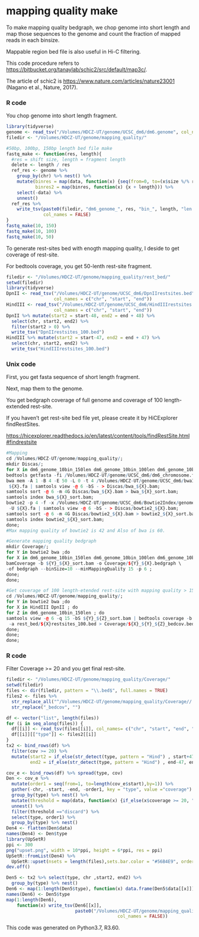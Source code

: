 
# mapping quality make

To make mapping quality bedgraph, we chop genome into short length and
map those sequences to the genome and count the fraction of mapped reads
in each binsize.

Mappable region bed file is also useful in Hi-C filtering.

This code procedure refers to
<https://bitbucket.org/tanaylab/schic2/src/default/map3c/>.

The article of schic2 is <https://www.nature.com/articles/nature23001>
(Nagano et al., Nature, 2017).

### R code

You chop genome into short length fragment.

``` r
library(tidyverse)
genome <- read_tsv("/Volumes/HDCZ-UT/genome/UCSC_dm6/dm6.genome", col_names = c("chr", "size"))
filedir <- "/Volumes/HDCZ-UT/genome/mapping_quality/"

#50bp, 100bp, 150bp length bed file make
fastq_make <- function(res, length){
  #res = shift size, length = fragment length
  delete <- length / res
  ref_res <- genome %>%
    group_by(chr) %>% nest() %>%
    mutate(binres = map(data, function(x) {seq(from=0, to=(x$size %/% res - delete)*res, by = res)}),
           binres2 = map(binres, function(x) {x + length})) %>%
    select(-data) %>%
    unnest()
  ref_res %>%
    write_tsv(paste0(filedir, "dm6_genome_", res, "bin_", length, "len.bed"), 
              col_names = FALSE)
}
fastq_make(10, 150)
fastq_make(10, 100)
fastq_make(10, 50)
```

To generate rest-sites bed with enogth mapping quality, I deside to get
coverage of rest-site.

For bedtools coverage, you get 50-lenth rest-site fragment.

``` r
filedir <- "/Volumes/HDCZ-UT/genome/mapping_quality/rest_bed/"
setwd(filedir)
library(tidyverse)
DpnII <- read_tsv("/Volumes/HDCZ-UT/genome/UCSC_dm6/DpnIIrestsites.bed",
                  col_names = c("chr", "start", "end"))
HindIII <- read_tsv("/Volumes/HDCZ-UT/genome/UCSC_dm6/HindIIIrestsites.bed",
                  col_names = c("chr", "start", "end"))
DpnII %>% mutate(start2 = start-48, end2 = end + 48) %>%
  select(chr, start2, end2) %>%
  filter(start2 > 0) %>%
  write_tsv("DpnIIrestsites_100.bed")
HindIII %>% mutate(start2 = start-47, end2 = end + 47) %>%
  select(chr, start2, end2) %>%
  write_tsv("HindIIIrestsites_100.bed")
```

### Unix code

First, you get fasta sequence of short length fragment.

Next, map them to the genome.

You get bedgraph coverage of full genome and coverage of 100
length-extended rest-site.

If you haven’t get rest-site bed file yet, please create it by
HiCExplorer
findRestSites.

<https://hicexplorer.readthedocs.io/en/latest/content/tools/findRestSite.html#findrestsite>

``` r
#Mapping
cd /Volumes/HDCZ-UT/genome/mapping_quality/;
mkdir Discas/;
for X in dm6_genome_10bin_150len dm6_genome_10bin_100len dm6_genome_10bin_50len; do
bedtools getfasta -fi /Volumes/HDCZ-UT/genome/UCSC_dm6/dm6_chromosome.fa -bed ${X}.bed > ${X}.fa;
bwa mem -A 1 -B 4 -E 50 -L 0 -t 4 /Volumes/HDCZ-UT/genome/UCSC_dm6/bwaIndex/bwa_dm6_genome \
 ${X}.fa | samtools view -@ 6 -bS - > Discas/bwa_${X}.bam;
samtools sort -@ 6 -m 4G Discas/bwa_${X}.bam > bwa_${X}_sort.bam;
samtools index bwa_${X}_sort.bam;
bowtie2 -p 4 -f -x /Volumes/HDCZ-UT/genome/UCSC_dm6/Bowtie2Index/genome \
 -U ${X}.fa | samtools view -@ 6 -bS - > Discas/bowtie2_${X}.bam;
samtools sort -@ 6 -m 4G Discas/bowtie2_${X}.bam > bowtie2_${X}_sort.bam;
samtools index bowtie2_${X}_sort.bam;
done;
#Max mapping quality of bowtie2 is 42 and Also of bwa is 60.

#Generate mapping quality bedgraph
mkdir Coverage/;
for Y in bowtie2 bwa ;do
for X in dm6_genome_10bin_150len dm6_genome_10bin_100len dm6_genome_10bin_50len; do
bamCoverage -b ${Y}_${X}_sort.bam -o Coverage/${Y}_${X}.bedgraph \
-of bedgraph --binSize=10 --minMappingQuality 15 -p 6 ;
done;
done;

#Get coverage of 100 length-etended rest-site with mapping quality > 15.
cd /Volumes/HDCZ-UT/genome/mapping_quality/;
for Y in bowtie2 bwa ;do
for X in HindIII DpnII ; do
for Z in dm6_genome_10bin_150len ; do
samtools view -@ 6 -q 15 -bS ${Y}_${Z}_sort.bam | bedtools coverage -b stdin \
 -a rest_bed/${X}restsites_100.bed > Coverage/${X}_${Y}_${Z}_bedcov.bed;
done;
done;
done;
```

### R code

Filter Coverage \>= 20 and you get final rest-site.

``` r
filedir <- "/Volumes/HDCZ-UT/genome/mapping_quality/Coverage/"
setwd(filedir)
files <- dir(filedir, pattern = "\\.bed$", full.names = TRUE)
files2 <- files %>%
  str_replace_all("^/Volumes/HDCZ-UT/genome/mapping_quality/Coverage//|.bed$", "") %>%
  str_replace("_bedcov", "")

df <- vector("list", length(files))
for (i in seq_along(files)) {
  df[[i]] <- read_tsv(files[[i]], col_names= c("chr", "start", "end", "cov"))
  df[[i]][["type"]] <- files2[[i]]
}
tx2 <- bind_rows(df) %>%
  filter(cov >= 20) %>%
  mutate(start2 = if_else(str_detect(type, pattern = "Hind") , start+47, start+48),
         end2 = if_else(str_detect(type, pattern = "Hind") , end-47, end-48))

cov_e <- bind_rows(df) %>% spread(type, cov)
Den <- cov_e %>%
  mutate(order1 = seq(from=1, to=length(cov_e$start),by=1)) %>%
  gather(-chr, -start, -end, -order1, key = "type", value ="coverage") %>%
  group_by(type) %>% nest() %>%
  mutate(threshold = map(data, function(x) {if_else(x$coverage >= 20, "valid", "discard")})) %>% 
  unnest() %>%
  filter(threshold =="discard") %>% 
  select(type, order1) %>%
  group_by(type) %>% nest()
Den4 <- flatten(Den$data)
names(Den4) <- Den$type
library(UpSetR)
ppi <- 300
png("upset.png", width = 10*ppi, height = 6*ppi, res = ppi)
UpSetR::fromList(Den4) %>%
  UpSetR::upset(nsets = length(files),sets.bar.color = "#56B4E9", order.by="freq", nintersects = NA)
dev.off()

Den5 <- tx2 %>% select(type, chr ,start2, end2) %>% 
  group_by(type) %>% nest()
Den6 <- map(1:length(Den5$type), function(x) data.frame(Den5$data[[x]]))
names(Den6) <- Den5$type
map(1:length(Den6), 
    function(x) write_tsv(Den6[[x]],
                          paste0("/Volumes/HDCZ-UT/genome/mapping_quality/filterbed/", names(Den6[x]), ".bed"),
                                          col_names = FALSE))
```

This code was generated on Python3.7, R3.60.
